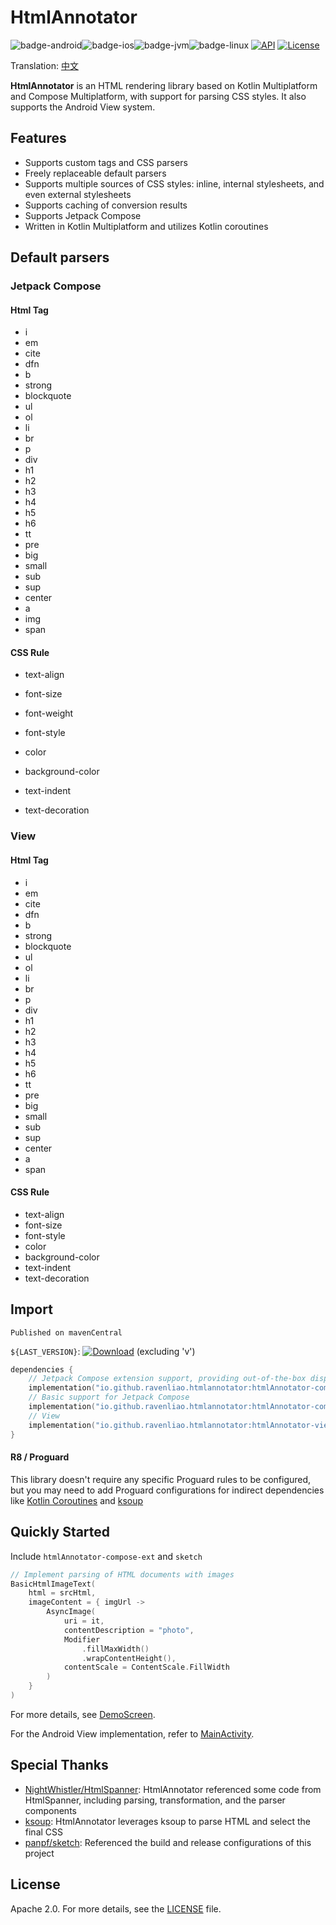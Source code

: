 # HtmlAnnotator

![badge-android](http://img.shields.io/badge/platform-android-6EDB8D.svg?style=flat)![badge-ios](http://img.shields.io/badge/platform-ios-CDCDCD.svg?style=flat)![badge-jvm](http://img.shields.io/badge/platform-jvm-DB413D.svg?style=flat)![badge-linux](http://img.shields.io/badge/platform-linux-2D3F6C.svg?style=flat)
[![API][min_api_image]][min_api_link]
[![License][license_image]][license_link]

Translation: [中文](./README_zh.md)

**HtmlAnnotator** is an HTML rendering library based on Kotlin Multiplatform and Compose Multiplatform, with support for parsing CSS styles. It also supports the Android View system.


## Features

* Supports custom tags and CSS parsers
* Freely replaceable default parsers
* Supports multiple sources of CSS styles: inline, internal stylesheets, and even external stylesheets
* Supports caching of conversion results
* Supports Jetpack Compose
* Written in Kotlin Multiplatform and utilizes Kotlin coroutines



## Default parsers

###  Jetpack Compose

#### Html Tag

- i
- em
- cite
- dfn
- b
- strong
- blockquote
- ul
- ol
- li
- br
- p
- div
- h1
- h2
- h3
- h4
- h5
- h6
- tt
- pre
- big
- small
- sub
- sup
- center
- a
- img
- span

#### CSS Rule

- text-align

- font-size

- font-weight

- font-style

- color

- background-color

- text-indent

- text-decoration

  

###  View

#### Html Tag

- i
- em
- cite
- dfn
- b
- strong
- blockquote
- ul
- ol
- li
- br
- p
- div
- h1
- h2
- h3
- h4
- h5
- h6
- tt
- pre
- big
- small
- sub
- sup
- center
- a
- span

#### CSS Rule

- text-align
- font-size
- font-style
- color
- background-color
- text-indent
- text-decoration



## Import

`Published on mavenCentral`

`${LAST_VERSION}`: [![Download][version_icon]][version_link] (excluding 'v')

```kotlin
dependencies {
    // Jetpack Compose extension support, providing out-of-the-box display components and caching mechanisms
    implementation("io.github.ravenliao.htmlannotator:htmlAnnotator-compose-ext:${LAST_VERSION}")
    // Basic support for Jetpack Compose
    implementation("io.github.ravenliao.htmlannotator:htmlAnnotator-compose:${LAST_VERSION}")
    // View
    implementation("io.github.ravenliao.htmlannotator:htmlAnnotator-view:${LAST_VERSION}")
}
```

#### R8 / Proguard

This library doesn't require any specific Proguard rules to be configured, but you may need to add Proguard configurations for indirect dependencies like [Kotlin Coroutines](https://github.com/Kotlin/kotlinx.coroutines/blob/master/kotlinx-coroutines-core/jvm/resources/META-INF/proguard/coroutines.pro) and [ksoup](https://github.com/fleeksoft/ksoup)

## Quickly Started

Include `htmlAnnotator-compose-ext` and `sketch`
```kotlin
// Implement parsing of HTML documents with images
BasicHtmlImageText(
    html = srcHtml,
    imageContent = { imgUrl ->
        AsyncImage(
            uri = it,
            contentDescription = "photo",
            Modifier
                .fillMaxWidth()
                .wrapContentHeight(),
            contentScale = ContentScale.FillWidth
        )
    }
)
```

For more details, see [DemoScreen](./composeApp/src/commonMain/kotlin/DemoScreen.kt#L293).

For the Android View implementation, refer to [MainActivity](./composeApp/src/androidMain/kotlin/com/ravenl/htmlannotator/MainActivity.kt#L59).

## Special Thanks

* [NightWhistler/HtmlSpanner](https://github.com/NightWhistler/HtmlSpanner): HtmlAnnotator referenced some code from HtmlSpanner, including parsing, transformation, and the parser components
* [ksoup](https://github.com/fleeksoft/ksoup): HtmlAnnotator leverages ksoup to parse HTML and select the final CSS
* [panpf/sketch](https://github.com/panpf/sketch): Referenced the build and release configurations of this project

## License

Apache 2.0. For more details, see the [LICENSE](LICENSE) file.


[license_image]: https://img.shields.io/badge/License-Apache%202-blue.svg

[license_link]: https://www.apache.org/licenses/LICENSE-2.0

[version_icon]: https://img.shields.io/maven-central/v/io.github.ravenliao.htmlannotator/htmlAnnotator-core

[version_link]: https://repo1.maven.org/maven2/io/github/ravenliao/htmlannotator/

[min_api_image]: https://img.shields.io/badge/API-14%2B-orange.svg

[min_api_link]: https://android-arsenal.com/api?level=14
